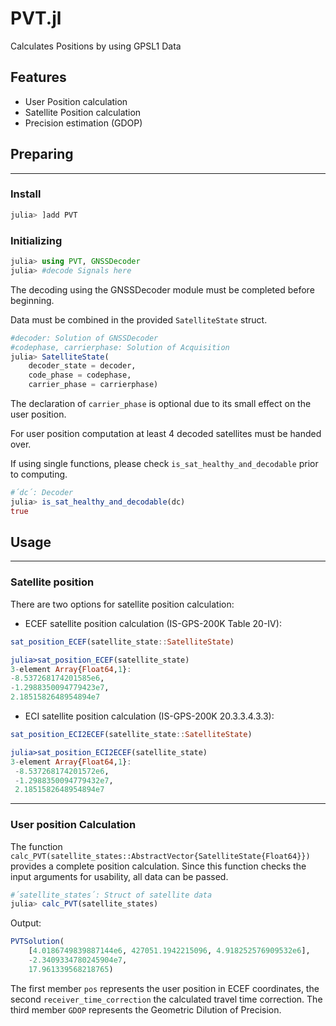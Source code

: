 
# PVT.jl
Calculates Positions by using GPSL1 Data

## Features
* User Position calculation
* Satellite Position calculation
* Precision estimation (GDOP)

## Preparing
____________

### Install
```julia
julia> ]add PVT
```

### Initializing
```julia
julia> using PVT, GNSSDecoder
julia> #decode Signals here
```
The decoding using the GNSSDecoder module must be completed before beginning.


Data must be combined in the provided `SatelliteState` struct. 
```julia
#decoder: Solution of GNSSDecoder
#codephase, carrierphase: Solution of Acquisition 
julia> SatelliteState(
    decoder_state = decoder, 
    code_phase = codephase,
    carrier_phase = carrierphase)
```
The declaration of `carrier_phase` is optional due to its small effect on the user position.

For user position computation at least 4 decoded satellites must be handed over. 

If using single functions, please check `is_sat_healthy_and_decodable` prior to computing.

```julia
#´dc´: Decoder
julia> is_sat_healthy_and_decodable(dc)
true
```

## Usage
___________________
### Satellite position
There are two options for satellite position calculation: 

- ECEF satellite position calculation (IS-GPS-200K Table 20-IV):
```julia
sat_position_ECEF(satellite_state::SatelliteState)

julia>sat_position_ECEF(satellite_state)
3-element Array{Float64,1}:
-8.537268174201585e6, 
-1.2988350094779423e7, 
2.1851582648954894e7
```
- ECI satellite position calculation (IS-GPS-200K 20.3.3.4.3.3):
```julia
sat_position_ECI2ECEF(satellite_state::SatelliteState)

julia>sat_position_ECI2ECEF(satellite_state)
3-element Array{Float64,1}:
 -8.537268174201572e6, 
 -1.2988350094779432e7, 
 2.1851582648954894e7
```

_______________________
### User position Calculation
The function 
`calc_PVT(satellite_states::AbstractVector{SatelliteState{Float64}})` 
provides a complete position calculation. Since this function checks the input arguments for usability, all data can be passed.

```julia
#´satellite_states´: Struct of satellite data
julia> calc_PVT(satellite_states)
```

Output:
```julia
PVTSolution(
    [4.0186749839887144e6, 427051.1942215096, 4.918252576909532e6],
    -2.3409334780245904e7, 
    17.961339568218765)
```

The first member `pos` represents the user position in ECEF coordinates, the second `receiver_time_correction` the calculated travel time correction. The third member `GDOP` represents the Geometric Dilution of Precision.  




